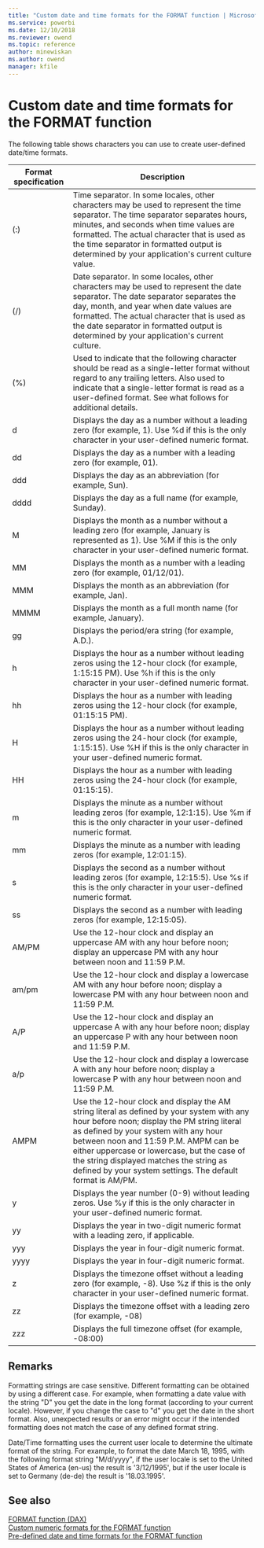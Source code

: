 ```yaml
---
title: "Custom date and time formats for the FORMAT function | Microsoft Docs"
ms.service: powerbi 
ms.date: 12/10/2018
ms.reviewer: owend
ms.topic: reference
author: minewiskan
ms.author: owend
manager: kfile
---
```

# Custom date and time formats for the FORMAT function
The following table shows characters you can use to create user-defined date/time formats.  
  
|Format specification|Description|  
|------------------------|---------------|  
|(:)|Time separator. In some locales, other characters may be used to represent the time separator. The time separator separates hours, minutes, and seconds when time values are formatted. The actual character that is used as the time separator in formatted output is determined by your application's current culture value.|  
|(/)|Date separator. In some locales, other characters may be used to represent the date separator. The date separator separates the day, month, and year when date values are formatted. The actual character that is used as the date separator in formatted output is determined by your application's current culture.|  
|(%)|Used to indicate that the following character should be read as a single-letter format without regard to any trailing letters. Also used to indicate that a single-letter format is read as a user-defined format. See what follows for additional details.|  
|d|Displays the day as a number without a leading zero (for example, 1). Use %d if this is the only character in your user-defined numeric format.|  
|dd|Displays the day as a number with a leading zero (for example, 01).|  
|ddd|Displays the day as an abbreviation (for example, Sun).|  
|dddd|Displays the day as a full name (for example, Sunday).|  
|M|Displays the month as a number without a leading zero (for example, January is represented as 1). Use %M if this is the only character in your user-defined numeric format.|  
|MM|Displays the month as a number with a leading zero (for example, 01/12/01).|  
|MMM|Displays the month as an abbreviation (for example, Jan).|  
|MMMM|Displays the month as a full month name (for example, January).|  
|gg|Displays the period/era string (for example, A.D.).|  
|h|Displays the hour as a number without leading zeros using the 12-hour clock (for example, 1:15:15 PM). Use %h if this is the only character in your user-defined numeric format.|  
|hh|Displays the hour as a number with leading zeros using the 12-hour clock (for example, 01:15:15 PM).|  
|H|Displays the hour as a number without leading zeros using the 24-hour clock (for example, 1:15:15). Use %H if this is the only character in your user-defined numeric format.|  
|HH|Displays the hour as a number with leading zeros using the 24-hour clock (for example, 01:15:15).|  
|m|Displays the minute as a number without leading zeros (for example, 12:1:15). Use %m if this is the only character in your user-defined numeric format.|  
|mm|Displays the minute as a number with leading zeros (for example, 12:01:15).|  
|s|Displays the second as a number without leading zeros (for example, 12:15:5). Use %s if this is the only character in your user-defined numeric format.|  
|ss|Displays the second as a number with leading zeros (for example, 12:15:05).|  
|AM/PM|Use the 12-hour clock and display an uppercase AM with any hour before noon; display an uppercase PM with any hour between noon and 11:59 P.M.|  
|am/pm|Use the 12-hour clock and display a lowercase AM with any hour before noon; display a lowercase PM with any hour between noon and 11:59 P.M.|
|A/P|	Use the 12-hour clock and display an uppercase A with any hour before noon; display an uppercase P with any hour between noon and 11:59 P.M.|
|a/p|Use the 12-hour clock and display a lowercase A with any hour before noon; display a lowercase P with any hour between noon and 11:59 P.M.|
|AMPM|Use the 12-hour clock and display the AM string literal as defined by your system with any hour before noon; display the PM string literal as defined by your system with any hour between noon and 11:59 P.M. AMPM can be either uppercase or lowercase, but the case of the string displayed matches the string as defined by your system settings. The default format is AM/PM.|  
|y|Displays the year number (0-9) without leading zeros. Use %y if this is the only character in your user-defined numeric format.|  
|yy|Displays the year in two-digit numeric format with a leading zero, if applicable.|  
|yyy|Displays the year in four-digit numeric format.|  
|yyyy|Displays the year in four-digit numeric format.|  
|z|Displays the timezone offset without a leading zero (for example, -8). Use %z if this is the only character in your user-defined numeric format.|  
|zz|Displays the timezone offset with a leading zero (for example, -08)|  
|zzz|Displays the full timezone offset (for example, -08:00)|  
  
## Remarks  
Formatting strings are case sensitive. Different formatting can be obtained by using a different case. For example, when formatting a date value with the string "D" you get the date in the long format (according to your current locale). However, if you change the case to "d" you get the date in the short format. Also, unexpected results or an error might occur if the intended formatting does not match the case of any defined format string.  
  
Date/Time formatting uses the current user locale to determine the ultimate format of the string. For example, to format the date March 18, 1995, with the following format string "M/d/yyyy", if the user locale is set to the United States of America (en-us) the result is '3/12/1995', but if the user locale is set to Germany (de-de) the result is '18.03.1995'.  
  
## See also  
[FORMAT function &#40;DAX&#41;](format-function-dax.md)  
[Custom numeric formats for the FORMAT function](custom-numeric-formats-for-the-format-function.md)  
[Pre-defined date and time formats for the FORMAT function](pre-defined-date-and-time-formats-for-the-format-function.md)  
  
